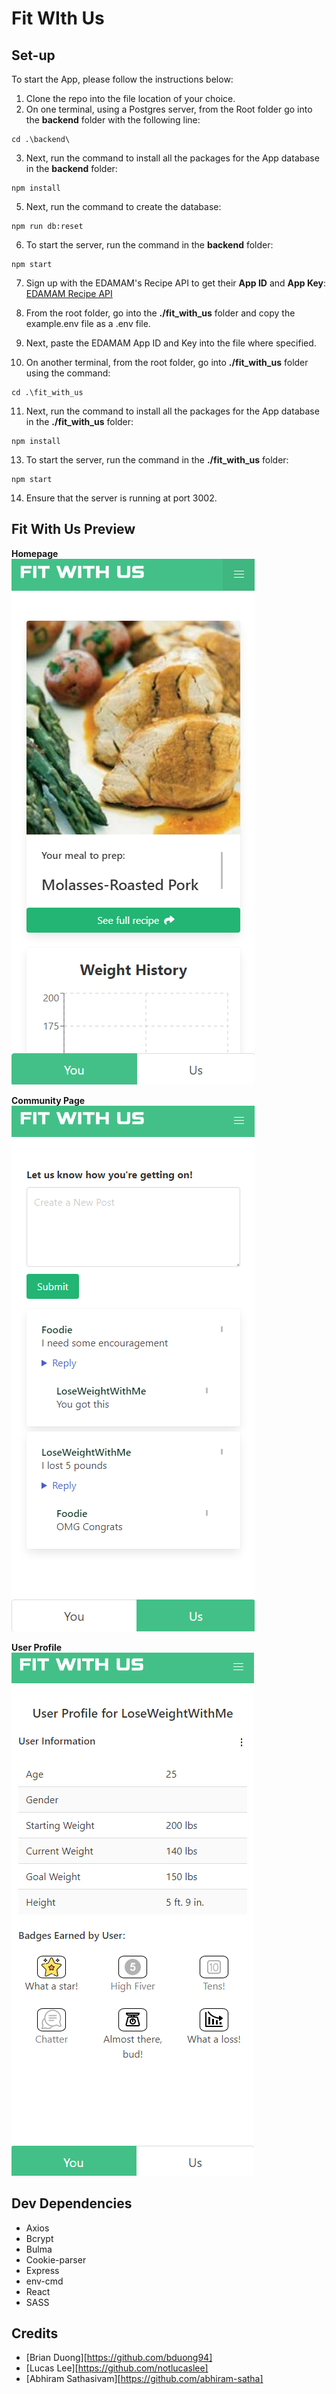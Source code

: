 # Fit WIth Us

## Set-up

To start the App, please follow the instructions below:

1. Clone the repo into the file location of your choice.
2. On one terminal, using a Postgres server, from the Root folder go into the **backend** folder with the following line:

```
cd .\backend\
```

3. Next, run the command to install all the packages for the App database in the **backend** folder:

```
npm install
```

5. Next, run the command to create the database:

```
npm run db:reset
```

6. To start the server, run the command in the **backend** folder:

```
npm start
```

7. Sign up with the EDAMAM's Recipe API to get their **App ID** and **App Key**: [EDAMAM Recipe API](https://developer.edamam.com/edamam-recipe-api)

8. From the root folder, go into the **./fit_with_us** folder and copy the example.env file as a .env file.

9. Next, paste the EDAMAM App ID and Key into the file where specified.

10. On another terminal, from the root folder, go into **./fit_with_us** folder using the command:

```
cd .\fit_with_us
```

11. Next, run the command to install all the packages for the App database in the **./fit_with_us** folder:

```
npm install
```

13. To start the server, run the command in the **./fit_with_us** folder:

```
npm start
```

14. Ensure that the server is running at port 3002.

## Fit With Us Preview

**Homepage**  
![Home Page](https://github.com/abhiram-satha/fit_with_us/blob/main/fit_with_us/public/images/homepage.PNG?raw=true)

**Community Page**  
![Community Page](https://github.com/abhiram-satha/fit_with_us/blob/main/fit_with_us/public/images/Community.PNG?raw=true)

**User Profile**  
![User Profile](https://github.com/abhiram-satha/fit_with_us/blob/main/fit_with_us/public/images/userprofile.PNG?raw=true)

## Dev Dependencies

- Axios
- Bcrypt
- Bulma
- Cookie-parser
- Express
- env-cmd
- React
- SASS

## Credits

- [Brian Duong][https://github.com/bduong94]
- [Lucas Lee][https://github.com/notlucaslee]
- [Abhiram Sathasivam][https://github.com/abhiram-satha]
